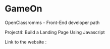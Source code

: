 # GameOn
OpenClassromms - Front-End developer path

Project4: Build a Landing Page Using Javascript

Link to the website : 
